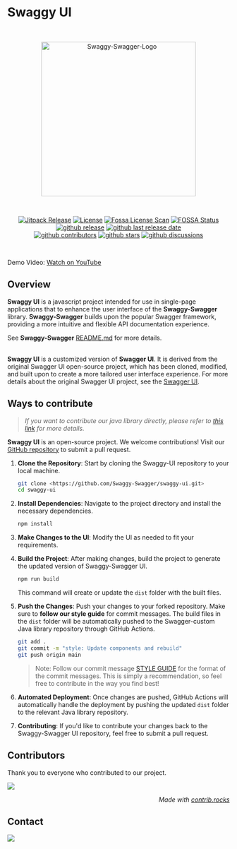 # Swaggy UI
<br/>
<p align="center">
<img src="https://github.com/user-attachments/assets/1650bb7d-cdf0-485c-8cc8-9617d8ea7472" width="350" alt="Swaggy-Swagger-Logo" />
</p>
<br/>
<p align="center">
  <a href="https://jitpack.io/#Swaggy-Swagger/swagger-custom-java" target="_blank"><img src="https://jitpack.io/v/Swaggy-Swagger/swagger-custom-java.svg" alt="Jitpack Release"/></a>
  <a href="./LICENSE" target="_blank"><img src="https://img.shields.io/github/license/Swaggy-Swagger/swagger-custom-java?logo=github&color=blue" alt="License"/></a>
  <a href="https://app.fossa.com/projects/git%2Bgithub.com%2FSwaggy-Swagger%2Fswagger-custom-java?ref=badge_shield" target="_blank"><img src="https://app.fossa.com/api/projects/git%2Bgithub.com%2FSwaggy-Swagger%2Fswagger-custom-java.svg?type=shield&issueType=license" alt="Fossa License Scan" /></a>
<a href="https://app.fossa.com/projects/git%2Bgithub.com%2FSwaggy-Swagger%2Fswagger-custom-java?ref=badge_shield&issueType=security" target="_blank"><img src="https://app.fossa.com/api/projects/git%2Bgithub.com%2FSwaggy-Swagger%2Fswagger-custom-java.svg?type=shield&issueType=security" alt="FOSSA Status"/></a>
  <a href="https://github.com/Swaggy-Swagger/swagger-custom-java"><img src="https://img.shields.io/github/v/release/Swaggy-Swagger/swagger-custom-java?logo=github" alt="github release"/></a>
  <a href="https://github.com/Swaggy-Swagger/swagger-custom-java"><img src="https://img.shields.io/github/release-date/Swaggy-Swagger/swagger-custom-java?color=blue&logo=github" alt="github last release date" /></a>
<br>
  <a href="https://github.com/Swaggy-Swagger/swagger-custom-java/graphs/contributors" target="_blank"><img src="https://img.shields.io/github/contributors-anon/Swaggy-Swagger/swagger-custom-java?logo=github&color=blue" alt="github contributors" /></a>
  <a href="https://github.com/Swaggy-Swagger/swagger-custom-java"><img src="https://img.shields.io/github/stars/Swaggy-Swagger/swagger-custom-java?logo=github" alt="github stars" /></a>
  <a href="https://github.com/Swaggy-Swagger/swagger-custom-java"><img src="https://img.shields.io/github/discussions/Swaggy-Swagger/swagger-custom-java?logo=github&color=blue" alt="github discussions" /></a>
</p>
</br>

Demo Video: [Watch on YouTube](https://www.youtube.com/watch?v=oD8ShZGQrqo)
</br>

## Overview
**Swaggy UI** is a javascript project intended for use in single-page applications that to enhance the user interface of the **Swaggy-Swagger** library.
**Swaggy-Swagger** builds upon the popular Swagger framework, providing a more intuitive and flexible API documentation experience. </br>

See **Swaggy-Swagger** [README.md](https://github.com/Swaggy-Swagger) for more details. </br></br>

**Swaggy UI** is a customized version of **Swagger UI**. It is derived from the original Swagger UI open-source project, which has been cloned, modified, and built upon to create a more tailored user interface experience. For more details about the original Swagger UI project, see the [Swagger UI](https://github.com/swagger-api/swagger-ui).




## Ways to contribute
> _If you want to contribute our java library directly, please refer to [this link](https://github.com/Swaggy-Swagger/.github/blob/main/profile/CONTRIBUTING.md) for more details._

**Swaggy UI** is an open-source project. We welcome contributions! Visit our [GitHub repository](https://github.com/Swaggy-Swagger/swaggy-ui) to submit a pull request. </br> 


1. **Clone the Repository**: Start by cloning the Swaggy-UI repository to your local machine.
    
    ```bash
    git clone <https://github.com/Swaggy-Swagger/swaggy-ui.git>
    cd swaggy-ui
    
    ```
    
2. **Install Dependencies**: Navigate to the project directory and install the necessary dependencies.
    
    ```bash
    npm install
    
    ```
    
3. **Make Changes to the UI**: Modify the UI as needed to fit your requirements.
4. **Build the Project**: After making changes, build the project to generate the updated version of Swaggy-Swagger UI.
    
    ```bash
    npm run build
    
    ```
    
    This command will create or update the `dist` folder with the built files.
    
5. **Push the Changes**: Push your changes to your forked repository. Make sure to **follow our style guide** for commit messages. The build files in the `dist` folder will be automatically pushed to the Swagger-custom Java library repository through GitHub Actions.
    
    ```bash
    git add .
    git commit -m "style: Update components and rebuild"
    git push origin main
    
    ```
    
    > Note: Follow our commit message [STYLE GUIDE](https://github.com/Swaggy-Swagger/.github/blob/main/profile/STYLE_GUIDE.md) for the format of the commit messages. This is simply a recommendation, so feel free to contribute in the way you find best!
    > 
6. **Automated Deployment**: Once changes are pushed, GitHub Actions will automatically handle the deployment by pushing the updated `dist` folder to the relevant Java library repository.
7. **Contributing**: If you'd like to contribute your changes back to the Swaggy-Swagger UI repository, feel free to submit a pull request.


## Contributors

Thank you to everyone who contributed to our project.

<a href="https://github.com/Swaggy-Swagger/swagger-custom-java/graphs/contributors">
  <img src="https://contrib.rocks/image?repo=Swaggy-Swagger/swagger-custom-java" />
</a>

_<div align=right>Made with <a href="https://contrib.rocks">contrib.rocks</a></div>_

## Contact 
<a href="mailto:clcc001@naver.com"><img src="https://img.shields.io/badge/mail-d14836?style=flat-square&logo=Gmail&logoColor=white&link=clcc001@naver.com"/></a>
